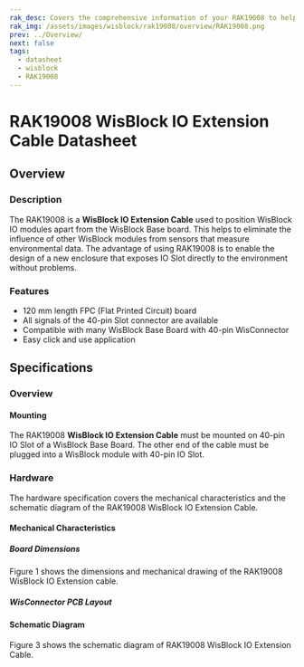 ```yaml
---
rak_desc: Covers the comprehensive information of your RAK19008 to help you in using it. This information includes technical specifications, characteristics.
rak_img: /assets/images/wisblock/rak19008/overview/RAK19008.png
prev: ../Overview/
next: false
tags:
  - datasheet
  - wisblock
  - RAK19008
---
```


# RAK19008 WisBlock IO Extension Cable Datasheet

## Overview

### Description

The RAK19008 is a **WisBlock IO Extension Cable** used to position WisBlock IO modules apart from the WisBlock Base board. This helps to eliminate the influence of other WisBlock modules from sensors that measure environmental data. The advantage of using RAK19008 is to enable the design of a new enclosure that exposes IO Slot directly to the environment without problems.

### Features 

* 120&nbsp;mm length FPC (Flat Printed Circuit) board
* All signals of the 40-pin Slot connector are available
* Compatible with many WisBlock Base Board with 40-pin WisConnector
* Easy click and use application

## Specifications

### Overview

#### Mounting

The RAK19008 **WisBlock IO Extension Cable** must be mounted on 40-pin IO Slot of a WisBlock Base Board. The other end of the cable must be plugged into a WisBlock module with 40-pin IO Slot.

### Hardware

The hardware specification covers the mechanical characteristics and the schematic diagram of the RAK19008 WisBlock IO Extension Cable.

#### Mechanical Characteristics  

##### Board Dimensions  

Figure 1 shows the dimensions and mechanical drawing of the RAK19008 WisBlock IO Extension cable.  

<rk-img
  src="/assets/images/wisblock/rak19008/datasheet/rak19008-detail.png"
  width="80%"
  caption="RAK19008 IO Extension Cable Mechanical Characteristics"
/>

##### WisConnector PCB Layout

<rk-img
  src="/assets/images/wisblock/rak19008/datasheet/image-20201228093039748.png"
  width="100%"
  caption="WisConnector PCB Footprint and Recommendations"
/>

#### Schematic Diagram

Figure 3 shows the schematic diagram of RAK19008 WisBlock IO Extension Cable.

<rk-img
  src="/assets/images/wisblock/rak19008/datasheet/rak19008_sch.png"
  width="100%"
  caption="RAK19008 WisBlock IO Sensor Extension Cable Schematic"
/>
